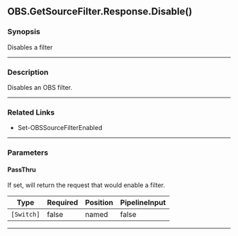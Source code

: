 OBS.GetSourceFilter.Response.Disable()
--------------------------------------

### Synopsis
Disables a filter

---

### Description

Disables an OBS filter.

---

### Related Links
* Set-OBSSourceFilterEnabled

---

### Parameters
#### **PassThru**
If set, will return the request that would enable a filter.

|Type      |Required|Position|PipelineInput|
|----------|--------|--------|-------------|
|`[Switch]`|false   |named   |false        |

---
